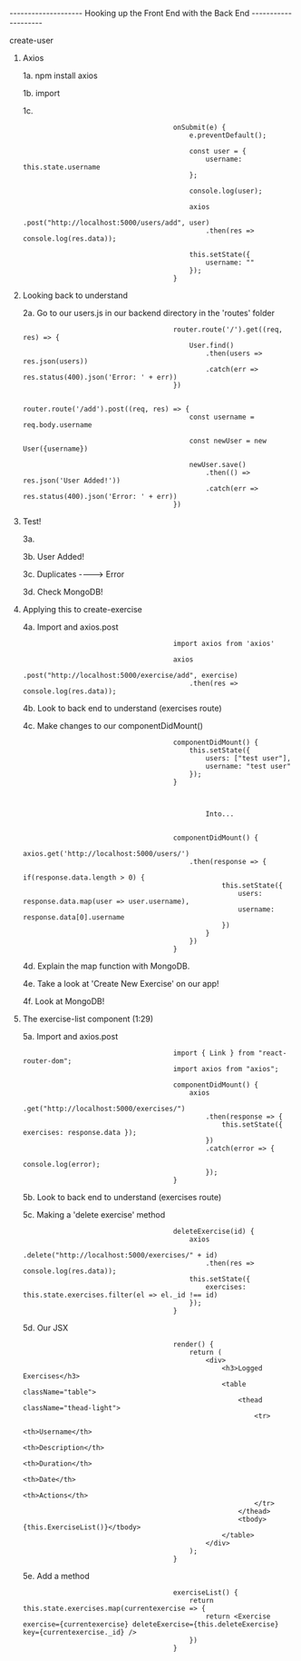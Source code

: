 -------------------- Hooking up the Front End with the Back End --------------------

create-user

1. Axios

    1a. npm install axios

    1b. import

    1c. 

                                            onSubmit(e) {
                                                e.preventDefault();

                                                const user = {
                                                    username: this.state.username
                                                };

                                                console.log(user);

                                                axios
                                                    .post("http://localhost:5000/users/add", user)
                                                    .then(res => console.log(res.data));

                                                this.setState({
                                                    username: ""
                                                });
                                            }

2. Looking back to understand 

    2a. Go to our users.js in our backend directory in the 'routes' folder

                                            router.route('/').get((req, res) => {
                                                User.find()
                                                    .then(users => res.json(users))
                                                    .catch(err => res.status(400).json('Error: ' + err))
                                            })

                                            router.route('/add').post((req, res) => {
                                                const username = req.body.username

                                                const newUser = new User({username})

                                                newUser.save()
                                                    .then(() => res.json('User Added!'))
                                                    .catch(err => res.status(400).json('Error: ' + err))
                                            })

3. Test! 

    3a.

    3b.                           User Added!

    3c. Duplicates ----> Error

    3d. Check MongoDB!

4. Applying this to create-exercise

    4a. Import and axios.post

                                            import axios from 'axios'

                                            axios
                                                .post("http://localhost:5000/exercise/add", exercise)
                                                .then(res => console.log(res.data));

    4b. Look to back end to understand (exercises route)

    4c. Make changes to our componentDidMount()
                                


                                            componentDidMount() {
                                                this.setState({
                                                    users: ["test user"],
                                                    username: "test user"
                                                });
                                            }



                                                    Into...


                                            componentDidMount() {
                                                axios.get('http://localhost:5000/users/')
                                                .then(response => {
                                                    if(response.data.length > 0) {
                                                        this.setState({
                                                            users: response.data.map(user => user.username),
                                                            username: response.data[0].username
                                                        })
                                                    }
                                                })
                                            }

    4d. Explain the map function with MongoDB. 

    4e. Take a look at 'Create New Exercise' on our app! 

    4f. Look at MongoDB!

5. The exercise-list component (1:29)

    5a. Import and axios.post

                                            import { Link } from "react-router-dom";
                                            import axios from "axios";

                                            componentDidMount() {
                                                axios
                                                    .get("http://localhost:5000/exercises/")
                                                    .then(response => {
                                                        this.setState({ exercises: response.data });
                                                    })
                                                    .catch(error => {
                                                        console.log(error);
                                                    });
                                            }

    5b. Look to back end to understand (exercises route)

    5c. Making a 'delete exercise' method

                                            deleteExercise(id) {
                                                axios
                                                    .delete("http://localhost:5000/exercises/" + id)
                                                    .then(res => console.log(res.data));
                                                this.setState({
                                                    exercises: this.state.exercises.filter(el => el._id !== id)
                                                });
                                            } 

    5d. Our JSX

                                            render() {
                                                return (
                                                    <div>
                                                        <h3>Logged Exercises</h3>
                                                        <table className="table">
                                                            <thead className="thead-light">
                                                                <tr>
                                                                    <th>Username</th>
                                                                    <th>Description</th>
                                                                    <th>Duration</th>
                                                                    <th>Date</th>
                                                                    <th>Actions</th>
                                                                </tr>
                                                            </thead>
                                                            <tbody>{this.ExerciseList()}</tbody>
                                                        </table>
                                                    </div>
                                                );
                                            }

    5e. Add a method

                                            exerciseList() {
                                                return this.state.exercises.map(currentexercise => {
                                                    return <Exercise exercise={currentexercise} deleteExercise={this.deleteExercise} key={currentexercise._id} />
                                                })
                                            }